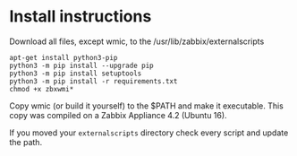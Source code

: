 # Install instructions

Download all files, except wmic, to the /usr/lib/zabbix/externalscripts

```
apt-get install python3-pip
python3 -m pip install --upgrade pip
python3 -m pip install setuptools
python3 -m pip install -r requirements.txt
chmod +x zbxwmi*
```

Copy wmic (or build it yourself) to the $PATH and make it executable. This copy was compiled on a Zabbix Appliance 4.2 (Ubuntu 16).

If you moved your `externalscripts` directory check every script and update the path.
